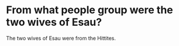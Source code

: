 # From what people group were the two wives of Esau?

The two wives of Esau were from the Hittites.
